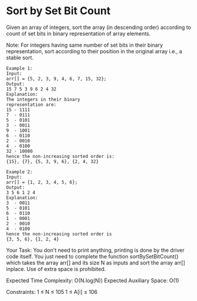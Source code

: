 
# Sort by Set Bit Count

Given an array of integers, sort the array (in descending order) according to count of set bits in binary representation of array elements. 

Note: For integers having same number of set bits in their binary representation, sort according to their position in the original array i.e., a stable sort.

``` 
Example 1:
Input: 
arr[] = {5, 2, 3, 9, 4, 6, 7, 15, 32};
Output:
15 7 5 3 9 6 2 4 32
Explanation:
The integers in their binary
representation are:
15 - 1111
7  - 0111
5  - 0101
3  - 0011
9  - 1001
6  - 0110
2  - 0010
4  - 0100
32 - 10000
hence the non-increasing sorted order is:
{15}, {7}, {5, 3, 9, 6}, {2, 4, 32}
 ```
 ```
Example 2:
Input: 
arr[] = {1, 2, 3, 4, 5, 6};
Output: 
3 5 6 1 2 4
Explanation:
3  - 0011
5  - 0101
6  - 0110
1  - 0001
2  - 0010
4  - 0100
hence the non-increasing sorted order is
{3, 5, 6}, {1, 2, 4}

```
Your Task:
You don't need to print anything, printing is done by the driver code itself. You just need to complete the function sortBySetBitCount() which takes the array arr[] and its size N as inputs and sort the array arr[] inplace. Use of extra space is prohibited.
 

Expected Time Complexity: O(N.log(N))
Expected Auxiliary Space: O(1)


Constraints:
1 ≤ N ≤ 105
1 ≤ A[i] ≤ 106

